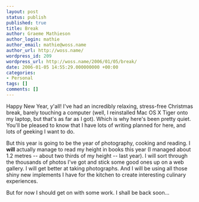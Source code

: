 ```yaml
---
layout: post
status: publish
published: true
title: Break
author: Graeme Mathieson
author_login: mathie
author_email: mathie@woss.name
author_url: http://woss.name/
wordpress_id: 209
wordpress_url: http://woss.name/2006/01/05/break/
date: 2006-01-05 14:55:29.000000000 +00:00
categories:
- Personal
tags: []
comments: []
---
```

Happy New Year, y'all!  I've had an incredibly relaxing, stress-free Christmas break, barely touching a computer (well, I reinstalled Mac OS X Tiger onto my laptop, but that's as far as I got).  Which is why here's been pretty quiet.  You'll be pleased to know that I have lots of writing planned for here, and lots of geeking I want to do.

But this year is going to be the year of photography, cooking and reading.  I <strong>will</strong> actually manage to read my height in books this year (I managed about 1.2 metres -- about two thirds of my height -- last year).  I will sort through the thousands of photos I've got and stick some good ones up on a web gallery.  I will get better at taking photographs.  And I will be using all those shiny new implements I have for the kitchen to create interesting culinary experiences.

But for now I should get on with some work.  I shall be back soon...
